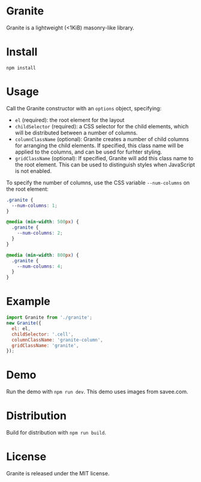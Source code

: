 # Granite

Granite is a lightweight (<1KiB) masonry-like library.

# Install

`npm install`

# Usage

Call the Granite constructor with an `options` object, specifying:
- `el` (required): the root element for the layout
- `childSelector` (required): a CSS selector for the child elements, which will be distributed between a number of columns.
- `columnClassName` (optional): Granite creates a number of child columns for arranging the child elements. If specified, this class name will be applied to the columns, and can be used for furhter styling.
- `gridClassName` (optional): If specified, Granite will add this class name to the root element. This can be used to distinguish styles when JavaScript is not enabled.

To specify the number of columns, use the CSS variable `--num-columns` on the root element:
```CSS
.granite {
  --num-columns: 1;
}

@media (min-width: 500px) {
  .granite {
    --num-columns: 2;
  }
}

@media (min-width: 800px) {
  .granite {
    --num-columns: 4;
  }
}
```

# Example

```js
import Granite from './granite';
new Granite({
  el: el,
  childSelector: '.cell',
  columnClassName: 'granite-column',
  gridClassName: 'granite',
});
```

# Demo

Run the demo with `npm run dev`. This demo uses images from savee.com.

# Distribution

Build for distribution with `npm run build`.

# License

Granite is released under the MIT license.
